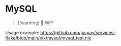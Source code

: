 # MySQL

>[!warning] 🚧 WIP

Usage example:
<https://github.com/juspay/services-flake/blob/main/nix/mysql/mysql_test.nix>
